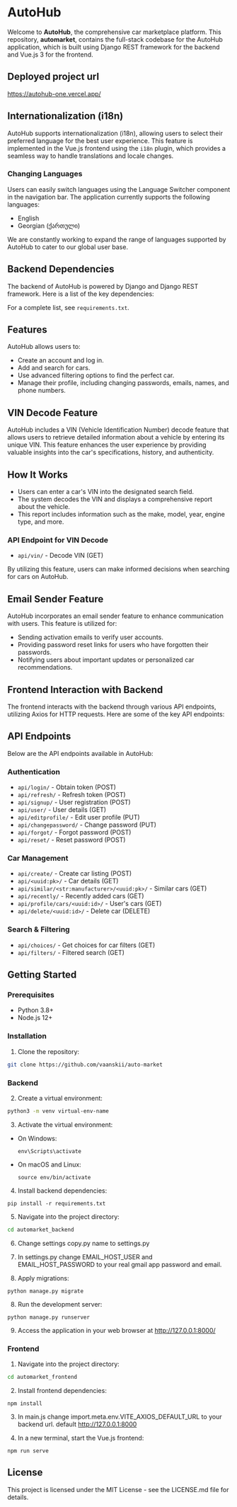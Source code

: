 # AutoHub

Welcome to **AutoHub**, the comprehensive car marketplace platform. This repository, **automarket**, contains the full-stack codebase for the AutoHub application, which is built using Django REST framework for the backend and Vue.js 3 for the frontend.

## Deployed project url

https://autohub-one.vercel.app/

## Internationalization (i18n)

AutoHub supports internationalization (i18n), allowing users to select their preferred language for the best user experience. This feature is implemented in the Vue.js frontend using the `i18n` plugin, which provides a seamless way to handle translations and locale changes.

### Changing Languages

Users can easily switch languages using the Language Switcher component in the navigation bar. The application currently supports the following languages:

- English
- Georgian (ქართული)

We are constantly working to expand the range of languages supported by AutoHub to cater to our global user base.


## Backend Dependencies

The backend of AutoHub is powered by Django and Django REST framework. Here is a list of the key dependencies:

For a complete list, see `requirements.txt`.


## Features

AutoHub allows users to:

- Create an account and log in.
- Add and search for cars.
- Use advanced filtering options to find the perfect car.
- Manage their profile, including changing passwords, emails, names, and phone numbers.

## VIN Decode Feature

AutoHub includes a VIN (Vehicle Identification Number) decode feature that allows users to retrieve detailed information about a vehicle by entering its unique VIN. This feature enhances the user experience by providing valuable insights into the car's specifications, history, and authenticity.

## How It Works

- Users can enter a car's VIN into the designated search field.
- The system decodes the VIN and displays a comprehensive report about the vehicle.
- This report includes information such as the make, model, year, engine type, and more.


### API Endpoint for VIN Decode

- `api/vin/` - Decode VIN (GET)

By utilizing this feature, users can make informed decisions when searching for cars on AutoHub.

## Email Sender Feature

AutoHub incorporates an email sender feature to enhance communication with users. This feature is utilized for:

- Sending activation emails to verify user accounts.
- Providing password reset links for users who have forgotten their passwords.
- Notifying users about important updates or personalized car recommendations.


## Frontend Interaction with Backend

The frontend interacts with the backend through various API endpoints, utilizing Axios for HTTP requests. Here are some of the key API endpoints:


## API Endpoints

Below are the API endpoints available in AutoHub:

### Authentication
- `api/login/` - Obtain token (POST)
- `api/refresh/` - Refresh token (POST)
- `api/signup/` - User registration (POST)
- `api/user/` - User details (GET)
- `api/editprofile/` - Edit user profile (PUT)
- `api/changepassword/` - Change password (PUT)
- `api/forgot/` - Forgot password (POST)
- `api/reset/` - Reset password (POST)

### Car Management
- `api/create/` - Create car listing (POST)
- `api/<uuid:pk>/` - Car details (GET)
- `api/similar/<str:manufacturer>/<uuid:pk>/` - Similar cars (GET)
- `api/recently/` - Recently added cars (GET)
- `api/profile/cars/<uuid:id>/` - User's cars (GET)
- `api/delete/<uuid:id>/` - Delete car (DELETE)

### Search & Filtering
- `api/choices/` - Get choices for car filters (GET)
- `api/filters/` - Filtered search (GET)


## Getting Started

### Prerequisites

- Python 3.8+
- Node.js 12+

### Installation

1. Clone the repository:

```bash
git clone https://github.com/vaanskii/auto-market
```

### Backend

2. Create a virtual environment:
```bash
python3 -m venv virtual-env-name
```
3. Activate the virtual environment:
- On Windows:
  ```
  env\Scripts\activate
  ```
- On macOS and Linux:
  ```
  source env/bin/activate
  ```

4. Install backend dependencies:
```
pip install -r requirements.txt
```

5. Navigate into the project directory:
```bash
cd automarket_backend
```

6. Change settings copy.py name to settings.py

7. In settings.py change EMAIL_HOST_USER and EMAIL_HOST_PASSWORD to your real gmail app password and email.

7. Apply migrations:
```
python manage.py migrate
```

8. Run the development server:
```
python manage.py runserver
```

9. Access the application in your web browser at http://127.0.0.1:8000/

### Frontend

1. Navigate into the project directory:
```bash
cd automarket_frontend
```

2. Install frontend dependencies:
```
npm install
```

3. In main.js change import.meta.env.VITE_AXIOS_DEFAULT_URL to your backend url. default http://127.0.0.1:8000

4. In a new terminal, start the Vue.js frontend:

```
npm run serve
```

## License

This project is licensed under the MIT License - see the LICENSE.md file for details.

